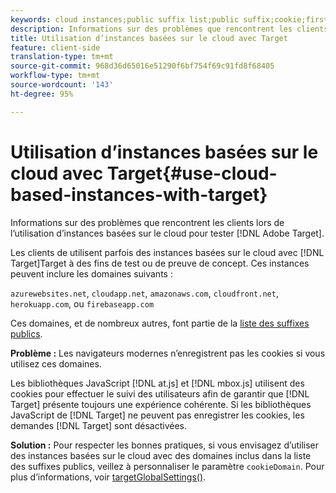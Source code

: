 ```yaml
---
keywords: cloud instances;public suffix list;public suffix;cookie;first-party cookie;1st-party cookie;azurewebsites.net;cloudapp.net;amazonaws.com;cloudfront.net;herokuapp.com;firebaseapp.com;targetGlobalSettings;cookieDomain
description: Informations sur des problèmes que rencontrent les clients lors de l’utilisation d’instances basées sur le cloud pour tester Adobe Target.
title: Utilisation d’instances basées sur le cloud avec Target
feature: client-side
translation-type: tm+mt
source-git-commit: 968d36d65016e51290f6bf754f69c91fd8f68405
workflow-type: tm+mt
source-wordcount: '143'
ht-degree: 95%

---
```



# Utilisation d’instances basées sur le cloud avec Target{#use-cloud-based-instances-with-target}

Informations sur des problèmes que rencontrent les clients lors de l’utilisation d’instances basées sur le cloud pour tester [!DNL Adobe Target].

Les clients de utilisent parfois des instances basées sur le cloud avec [!DNL Target]Target à des fins de test ou de preuve de concept. Ces instances peuvent inclure les domaines suivants :

`azurewebsites.net`, `cloudapp.net`, `amazonaws.com`, `cloudfront.net`, `herokuapp.com`, ou `firebaseapp.com`

Ces domaines, et de nombreux autres, font partie de la [liste des suffixes publics](https://publicsuffix.org/list/public_suffix_list.dat).

**Problème :** Les navigateurs modernes n’enregistrent pas les cookies si vous utilisez ces domaines.

Les bibliothèques JavaScript [!DNL at.js] et [!DNL mbox.js] utilisent des cookies pour effectuer le suivi des utilisateurs afin de garantir que [!DNL Target] présente toujours une expérience cohérente. Si les bibliothèques JavaScript de [!DNL Target] ne peuvent pas enregistrer les cookies, les demandes [!DNL Target] sont désactivées.

**Solution :** Pour respecter les bonnes pratiques, si vous envisagez d’utiliser des instances basées sur le cloud avec des domaines inclus dans la liste des suffixes publics, veillez à personnaliser le paramètre `cookieDomain`. Pour plus d’informations, voir [targetGlobalSettings()](/help/c-implementing-target/c-implementing-target-for-client-side-web/targetgobalsettings.md).
